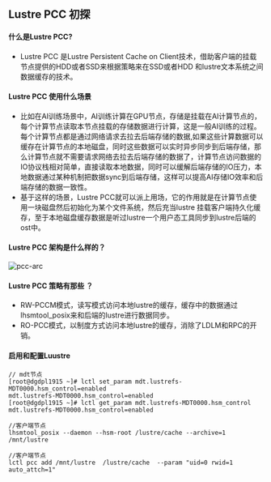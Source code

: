 ## Lustre PCC 初探



####  什么是Lustre PCC?
- Lustre PCC 是Lustre  Persistent Cache on Client技术，借助客户端的挂载节点提供的HDD或者SSD来根据策略来在SSD或者HDD 和lustre文本系统之间数据缓存的技术。

#### Lustre PCC 使用什么场景

- 比如在AI训练场景中，AI训练计算在GPU节点，存储是挂载在AI计算节点的，每个计算节点读取本节点挂载的存储数据进行计算，这是一般AI训练的过程。每个计算节点都是通过网络请求去拉去后端存储的数据,如果这些计算数据可以缓存在计算节点的本地磁盘，同时这些数据可以实时异步同步到后端存储，那么计算节点就不需要请求网络去拉去后端存储的数据了，计算节点访问数据的IO协议栈相对简单，直接读取本地数据，同时可以缓解后端存储的IO压力，本地数据通过某种机制把数据sync到后端存储，这样可以提高AI存储IO效率和后端存储的数据一致性。
- 基于这样的场景，Lustre PCC就可以派上用场，它的作用就是在计算节点使用一块磁盘然后初始化为某个文件系统，然后充当lustre 挂载客户端持久化缓存，至于本地磁盘缓存数据是听过lustre一个用户态工具同步到lustre后端的ost中。


#### Lustre PCC 架构是什么样的？

![pcc-arc](G:\lustre技术文档\pcc-arc.JPG)

#### Lustre PCC 策略有那些 ？
- RW-PCCM模式，读写模式访问本地lustre的缓存，缓存中的数据通过lhsmtool_posix来和后端的lustre进行数据同步。
- RO-PCC模式，以制度方式访问本地lustre的缓存，消除了LDLM和RPC的开销。
#### 启用和配置Luustre

```
// mdt节点
[root@dgdpl1915 ~]# lctl set_param mdt.lustrefs-MDT0000.hsm_control=enabled
mdt.lustrefs-MDT0000.hsm_control=enabled
[root@dgdpl1915 ~]# lctl get_param mdt.lustrefs-MDT0000.hsm_control       
mdt.lustrefs-MDT0000.hsm_control=enabled

//客户端节点
lhsmtool_posix --daemon --hsm-root /lustre/cache --archive=1 /mnt/lustre

//客户端节点
lctl pcc add /mnt/lustre  /lustre/cache  --param "uid=0 rwid=1 auto_attch=1"
```
